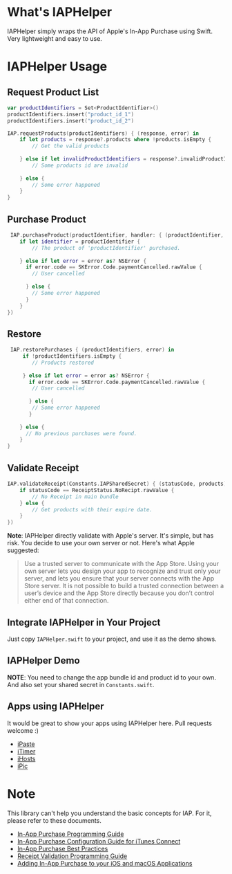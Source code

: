 # What's IAPHelper

IAPHelper simply wraps the API of Apple's In-App Purchase using Swift. Very lightweight and easy to use.

# IAPHelper Usage

## Request Product List

```swift
var productIdentifiers = Set<ProductIdentifier>()
productIdentifiers.insert("product_id_1")
productIdentifiers.insert("product_id_2")

IAP.requestProducts(productIdentifiers) { (response, error) in
	if let products = response?.products where !products.isEmpty {
		// Get the valid products
	   
	} else if let invalidProductIdentifiers = response?.invalidProductIdentifiers {
		// Some products id are invalid
	   
	} else {
		// Some error happened
	}
}
```

## Purchase Product

```swift
 IAP.purchaseProduct(productIdentifier, handler: { (productIdentifier, error) in
	if let identifier = productIdentifier {
		// The product of 'productIdentifier' purchased.
	     
	} else if let error = error as? NSError {
      if error.code == SKError.Code.paymentCancelled.rawValue {
		// User cancelled
        
      } else {
		// Some error happened
      }
    }
})
```

## Restore

```swift
 IAP.restorePurchases { (productIdentifiers, error) in
	 if !productIdentifiers.isEmpty {
	 	// Products restored
	   
	 } else if let error = error as? NSError {
       if error.code == SKError.Code.paymentCancelled.rawValue {
	  	// User cancelled
        
       } else {
	  	// Some error happened
       }
      
    } else {
      // No previous purchases were found.
    }
}
```

## Validate Receipt

```swift
IAP.validateReceipt(Constants.IAPSharedSecret) { (statusCode, products) in
	if statusCode == ReceiptStatus.NoRecipt.rawValue {
		// No Receipt in main bundle
	} else {
		// Get products with their expire date.
	}
})
```

**Note**: IAPHelper directly validate with Apple's server. It's simple, but has risk. You decide to use your own server or not. Here's what Apple suggested:

> Use a trusted server to communicate with the App Store. Using your own server lets you design your app to recognize and trust only your server, and lets you ensure that your server connects with the App Store server. It is not possible to build a trusted connection between a user’s device and the App Store directly because you don’t control either end of that connection.

## Integrate IAPHelper in Your Project

Just copy `IAPHelper.swift` to your project, and use it as the demo shows.

## IAPHelper Demo

**NOTE**: You need to change the app bundle id and product id to your own. And also set your shared secret in `Constants.swift`.

## Apps using IAPHelper

It would be great to show your apps using IAPHelper here. Pull requests welcome :)

- [iPaste](https://itunes.apple.com/app/id1056935452?ls=1&mt=12)
- [iTimer](https://itunes.apple.com/app/id1062139745?ls=1&mt=12)
- [iHosts](https://itunes.apple.com/app/id1102004240?ls=1&mt=12)
- [iPic](https://itunes.apple.com/app/id1101244278?ls=1&mt=12)

# Note

This library can't help you understand the basic concepts for IAP. For it, please refer to these documents.

- 	[In-App Purchase Programming Guide](https://developer.apple.com/library/ios/documentation/NetworkingInternet/Conceptual/StoreKitGuide/Introduction.html)
- 	[In-App Purchase Configuration Guide for iTunes Connect](https://developer.apple.com/library/ios/documentation/LanguagesUtilities/Conceptual/iTunesConnectInAppPurchase_Guide/Chapters/Introduction.html)
- 	[In-App Purchase Best Practices](https://developer.apple.com/library/ios/technotes/tn2387/_index.html)
- 	[Receipt Validation Programming Guide](https://developer.apple.com/library/ios/releasenotes/General/ValidateAppStoreReceipt/Introduction.html)
- 	[Adding In-App Purchase to your iOS and macOS Applications](https://developer.apple.com/library/ios/technotes/tn2259/_index.html)


